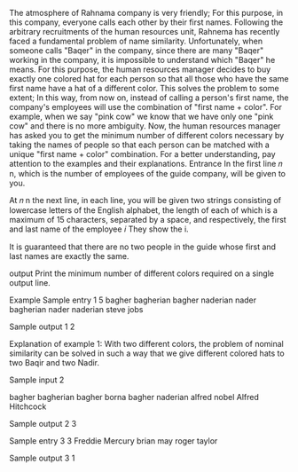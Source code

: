 The atmosphere of Rahnama company is very friendly; For this purpose, in this company, everyone calls each other by their first names.
Following the arbitrary recruitments of the human resources unit, Rahnema has recently faced a fundamental problem of name similarity.
Unfortunately, when someone calls "Baqer" in the company, since there are many "Baqer" working in the company, it is impossible to understand which "Baqer" he means.
For this purpose, the human resources manager decides to buy exactly one colored hat for each person so that all those who have the same first name have a hat of a different color.
This solves the problem to some extent; In this way, from now on, instead of calling a person's first name, the company's employees will use the combination of "first name + color". For example, when we say "pink cow" we know that we have only one "pink cow" and there is no more ambiguity.
Now, the human resources manager has asked you to get the minimum number of different colors necessary by taking the names of people so that each person can be matched with a unique "first name + color" combination.
For a better understanding, pay attention to the examples and their explanations.
Entrance
In the first line
𝑛
n, which is the number of employees of the guide company, will be given to you.

At
𝑛
n the next line, in each line, you will be given two strings consisting of lowercase letters of the English alphabet, the length of each of which is a maximum of 15 characters, separated by a space, and respectively, the first and last name of the employee
𝑖
They show the i.

It is guaranteed that there are no two people in the guide whose first and last names are exactly the same.

output
Print the minimum number of different colors required on a single output line.

Example
Sample entry 1
5
bagher bagherian
bagher naderian
nader bagherian
nader naderian
steve jobs

Sample output 1
2

Explanation of example 1: With two different colors, the problem of nominal similarity can be solved in such a way that we give different colored hats to two Baqir and two Nadir.

Sample input 2

bagher bagherian
bagher borna
bagher naderian
alfred nobel
Alfred Hitchcock

Sample output 2
3

Sample entry 3
3
Freddie Mercury
brian may
roger taylor

Sample output 3
1